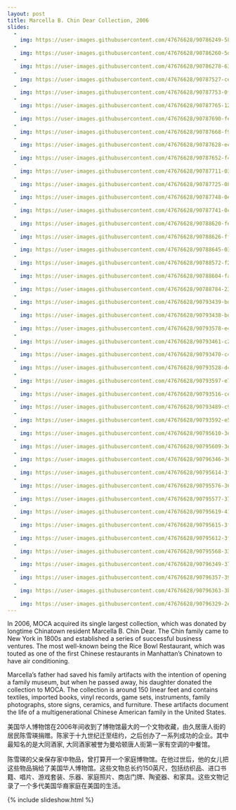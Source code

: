 ```yaml
---
layout: post
title: Marcella B. Chin Dear Collection, 2006
slides:
  -
    img: https://user-images.githubusercontent.com/47676628/90786249-588e8980-e2d1-11ea-9fc5-439729f480a6.jpg
  -
    img: https://user-images.githubusercontent.com/47676628/90786260-5d533d80-e2d1-11ea-909d-270582882655.jpg
  -
    img: https://user-images.githubusercontent.com/47676628/90786278-63491e80-e2d1-11ea-9d3b-f5753e32a90c.jpg
  - 
    img: https://user-images.githubusercontent.com/47676628/90787527-cedfbb80-e2d2-11ea-8f2e-5d36880fc612.jpg
  - 
    img: https://user-images.githubusercontent.com/47676628/90787753-0fd7d000-e2d3-11ea-9728-a5bafacaa824.jpg
  -
    img: https://user-images.githubusercontent.com/47676628/90787765-123a2a00-e2d3-11ea-9f1b-259b57f71fce.jpg
  -
    img: https://user-images.githubusercontent.com/47676628/90787690-fe8ec380-e2d2-11ea-9470-1858667f2e6d.jpg
  -
    img: https://user-images.githubusercontent.com/47676628/90787668-f9317900-e2d2-11ea-93ad-d880bc568c30.jpg
  -
    img: https://user-images.githubusercontent.com/47676628/90787628-ecad2080-e2d2-11ea-96cd-53bfb1d518ab.jpg
  -
    img: https://user-images.githubusercontent.com/47676628/90787652-f46cc500-e2d2-11ea-8323-8f9e1327b456.jpg
  - 
    img: https://user-images.githubusercontent.com/47676628/90787711-03537780-e2d3-11ea-98ac-7290986de3d1.jpg
  -
    img: https://user-images.githubusercontent.com/47676628/90787725-08182b80-e2d3-11ea-84a7-c1d345ea5fa1.jpg
  -
    img: https://user-images.githubusercontent.com/47676628/90787748-0ea6a300-e2d3-11ea-8a10-9fc96f088f83.jpg
  -
    img: https://user-images.githubusercontent.com/47676628/90787741-0cdcdf80-e2d3-11ea-8260-efecd8ec237e.jpg
  -
    img: https://user-images.githubusercontent.com/47676628/90788620-fe42f800-e2d3-11ea-8a33-f51c9ed5be26.jpg
  -
    img: https://user-images.githubusercontent.com/47676628/90788626-ff742500-e2d3-11ea-9089-26dda69ab48e.jpg
  -
    img: https://user-images.githubusercontent.com/47676628/90788645-0307ac00-e2d4-11ea-9cb1-2334e8ee6232.jpg
  -
    img: https://user-images.githubusercontent.com/47676628/90788572-f2efcc80-e2d3-11ea-9fcd-76786dd184be.jpg
  -
    img: https://user-images.githubusercontent.com/47676628/90788604-fa16da80-e2d3-11ea-97fc-1f484ec1673e.jpg
  -
    img: https://user-images.githubusercontent.com/47676628/90788784-23d00180-e2d4-11ea-836a-2c1d86bd01d0.jpg
  -
    img: https://user-images.githubusercontent.com/47676628/90793439-bde67880-e2d9-11ea-8c0b-f98a8f70dab2.jpg
  -
    img: https://user-images.githubusercontent.com/47676628/90793438-bde67880-e2d9-11ea-9d18-9eaf5d6ee7bf.jpg
  -
    img: https://user-images.githubusercontent.com/47676628/90793578-e40c1880-e2d9-11ea-8afe-5378f89dbf01.jpg
  -
    img: https://user-images.githubusercontent.com/47676628/90793461-c2129600-e2d9-11ea-8f9e-e2fbf7412c66.jpg
  -
    img: https://user-images.githubusercontent.com/47676628/90793470-c474f000-e2d9-11ea-9d07-133e807fbb95.jpg
  -
    img: https://user-images.githubusercontent.com/47676628/90793528-d48ccf80-e2d9-11ea-9840-46c905292ee2.jpg
  -
    img: https://user-images.githubusercontent.com/47676628/90793597-e7070900-e2d9-11ea-96f2-150afe3e80db.jpg
  -
    img: https://user-images.githubusercontent.com/47676628/90793516-ce96ee80-e2d9-11ea-99af-c67aa608ef02.jpg
  -
    img: https://user-images.githubusercontent.com/47676628/90793489-c939a400-e2d9-11ea-8b28-867d12900051.jpg
  -
    img: https://user-images.githubusercontent.com/47676628/90793592-e5d5dc00-e2d9-11ea-98b4-fd96b495ecc5.jpg
  -
    img: https://user-images.githubusercontent.com/47676628/90795610-3ea67400-e2dc-11ea-900b-3e62652373bd.jpg
  -
    img: https://user-images.githubusercontent.com/47676628/90795609-3ea67400-e2dc-11ea-8bf0-d40e312d04a0.jpg
  -
    img: https://user-images.githubusercontent.com/47676628/90796346-369b0400-e2dd-11ea-98b5-dd5e625733fe.jpg
  -
    img: https://user-images.githubusercontent.com/47676628/90795614-3f3f0a80-e2dc-11ea-8767-513034aa13b6.jpg
  -
    img: https://user-images.githubusercontent.com/47676628/90795576-36e6cf80-e2dc-11ea-9380-781a91bbb936.jpg
  -
    img: https://user-images.githubusercontent.com/47676628/90795577-377f6600-e2dc-11ea-95e6-686d2941740d.jpg
  -
    img: https://user-images.githubusercontent.com/47676628/90795619-41a16480-e2dc-11ea-92c4-e29818044524.jpg
  -
    img: https://user-images.githubusercontent.com/47676628/90795615-3fd7a100-e2dc-11ea-92ef-0b49f40c02b6.JPG
  -
    img: https://user-images.githubusercontent.com/47676628/90795612-3f3f0a80-e2dc-11ea-8d37-b423d2c62d9c.jpg
  -
    img: https://user-images.githubusercontent.com/47676628/90795568-33ebdf00-e2dc-11ea-8407-c88325c9afb3.jpg
  -
    img: https://user-images.githubusercontent.com/47676628/90796349-37339a80-e2dd-11ea-8229-923c5450f814.jpg
  -
    img: https://user-images.githubusercontent.com/47676628/90796357-3995f480-e2dd-11ea-9cfa-e6da79c919a1.jpg
  -
    img: https://user-images.githubusercontent.com/47676628/90796363-3bf84e80-e2dd-11ea-90b4-c7dbc38966f6.jpg
  -
    img: https://user-images.githubusercontent.com/47676628/90796329-2e42c900-e2dd-11ea-9643-6011eea385af.jpg
---
```


In 2006, MOCA acquired its single largest collection, which was donated by longtime Chinatown resident Marcella B. Chin Dear. The Chin family came to New York in 1800s and established a series of successful business ventures. The most well-known being the Rice Bowl Restaurant, which was touted as one of the first Chinese restaurants in Manhattan’s Chinatown to have air conditioning. 
  
Marcella’s father had saved his family artifacts with the intention of opening a family museum, but when he passed away, his daughter donated the collection to MOCA. The collection is around 150 linear feet and contains textiles, imported books, vinyl records, game sets, instruments, family photographs, store signs, ceramics, and furniture. These artifacts document the life of a multigenerational Chinese American family in the United States. 

美国华人博物馆在2006年间收到了博物馆最大的一个文物收藏，由久居唐人街的居民陈雪瑛捐赠。陈家于十九世纪迁至纽约，之后创办了一系列成功的企业。其中最知名的是大同酒家, 大同酒家被誉为曼哈顿唐人街第一家有空调的中餐馆。

陈雪瑛的父亲保存家中物品，曾打算开一个家庭博物馆。在他过世后，他的女儿把这些物品捐给了美国华人博物馆。这些文物总长约150英尺，包括纺织品、进口书籍、唱片、游戏套装、乐器、家庭照片、商店门牌、陶瓷器、和家具。这些文物记录了一个多代美国华裔家庭在美国的生活。

{% include slideshow.html %}
